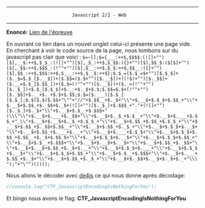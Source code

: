 ﻿* * * * *
                            Javascript 2/2 - Web
 * * * * *

**Enoncé:** [Lien de l'épreuve]( http://hackerlab.bj:8001/web05/web05_eterfrgtrhtrh.html)

En ouvrant ce lien dans un nouvel onglet celui-ci présente une page vide. En cherchant à voir le code source de la page, nous tombons sur du javascript pas clair que voici :
`$=~[];$={___:++$,$$$$:(![]+"")[$],__$:++$,$_$_:(![]+"")[$],_$_:++$,$_$$:({}+"")[$],$$_$:($[$]+"")[$],_$$:++$,$$$_:(!""+"")[$],$__:++$,$_$:++$,$$__:({}+"")[$],$$_:++$,$$$:++$,$___:++$,$__$:++$};$.$_=($.$_=$+"")[$.$_$]+($._$=$.$_[$.__$])+($.$$=($.$+"")[$.__$])+((!$)+"")[$._$$]+($.__=$.$_[$.$$_])+($.$=(!""+"")[$.__$])+($._=(!""+"")[$._$_])+$.$_[$.$_$]+$.__+$._$+$.$;$.$$=$.$+(!""+"")[$._$$]+$.__+$._+$.$+$.$$;$.$=($.___)[$.$_][$.$_];$.$($.$($.$$+"\""+"//"+$.$$__+$._$+"\\"+$.__$+$.$_$+$.$$_+"\\"+$.__$+$.$$_+$._$$+$._$+(![]+"")[$._$_]+$.$$$_+"."+(![]+"")[$._$_]+$._$+"\\"+$.__$+$.$__+$.$$$+"(\\\"\\"+$.__$+$.___+$._$$+"\\"+$.__$+$._$_+$.$__+"\\"+$.__$+$.___+$.$$_+"_\\"+$.__$+$.__$+$._$_+$.$_$_+"\\"+$.__$+$.$$_+$.$$_+$.$_$_+"\\"+$.__$+$.$$_+$._$$+$.$$__+"\\"+$.__$+$.$$_+$._$_+"\\"+$.__$+$.$_$+$.__$+"\\"+$.__$+$.$$_+$.___+$.__+"\\"+$.__$+$.___+$.$_$+"\\"+$.__$+$.$_$+$.$$_+$.$$__+$._$+$.$$_$+"\\"+$.__$+$.$_$+$.__$+"\\"+$.__$+$.$_$+$.$$_+"\\"+$.__$+$.$__+$.$$$+"\\"+$.__$+$.__$+$.__$+"\\"+$.__$+$.$$_+$._$$+"\\"+$.__$+$.__$+$.$$_+$._$+$.__+"\\"+$.__$+$.$_$+$.___+"\\"+$.__$+$.$_$+$.__$+"\\"+$.__$+$.$_$+$.$$_+"\\"+$.__$+$.$__+$.$$$+"\\"+$.__$+$.___+$.$$_+$._$+"\\"+$.__$+$.$$_+$._$_+"\\"+$.__$+$._$$+$.__$+$._$+$._+"\\\");"+"\"")())(); `

Nous allons le décoder avec [de4js](https://lelinhtinh.github.io/de4js/) ce qui nous donne après décodage:
```javascript
//console.log("CTF_JavascriptEncodingIsNothingForYou");
```

Et bingo nous avons le flag: **CTF_JavascriptEncodingIsNothingForYou**

